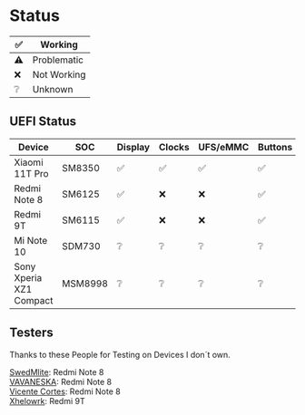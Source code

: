 # Status
|✅|Working|
|--|--------|
|⚠️|Problematic|
|❌|Not Working|
|❔|Unknown|

## UEFI Status

| Device | SOC | Display | Clocks | UFS/eMMC | Buttons | USB |
|--------|-----|---------|--------|----------|---------|-----|
|Xiaomi 11T Pro|SM8350|✅|✅|✅|✅|⚠️|
|Redmi Note 8|SM6125|✅|❌|❌|✅|❌|
|Redmi 9T|SM6115|✅|❌|❌|✅|❌|
|Mi Note 10|SDM730|❔|❔|❔|❔|❔|
|Sony Xperia XZ1 Compact|MSM8998|❔|❔|❔|❔|❔|

## Testers

Thanks to these People for Testing on Devices I don´t own.

[SwedMlite](https://github.com/SwedMlite): Redmi Note 8 <br />
[VAVANESKA](https://github.com/VAVANESKA): Redmi Note 8 <br />
[Vicente Cortes](https://github.com/vicenteicc2008): Redmi Note 8 <br />
[Xhelowrk](https://github.com/Xhelowrk): Redmi 9T
